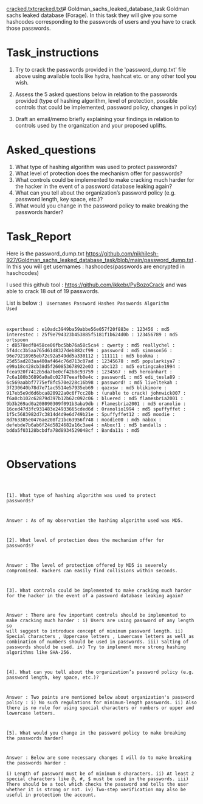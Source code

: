 [cracked.txt](https://github.com/nikhilesh-927/Goldman_sachs_leaked_database_task/files/12865778/cracked.txt)[cracked.txt](https://github.com/nikhilesh-927/Goldman_sachs_leaked_database_task/files/12865671/cracked.txt)# Goldman_sachs_leaked_database_task
Goldman sachs leaked database (Forage). In this task they will give you some hashcodes corresponding to the passwords of users and you have to crack those passwords.

# Task_instructions

1. Try to crack the passwords provided in the 'password_dump.txt' file above using available tools like hydra, hashcat etc. or any other tool you wish.
   
2. Assess the 5 asked questions below in relation to the passwords provided (type of hashing algorithm, level of protection, possible controls that could be implemented, password policy, changes in policy)
   
3. Draft an email/memo briefly explaining your findings in relation to controls used by the organization and your proposed uplifts. 

# Asked_questions

1. What type of hashing algorithm was used to protect passwords?
2. What level of protection does the mechanism offer for passwords?
3. What controls could be implemented to make cracking much harder for the hacker in the event of a password database leaking again?
4. What can you tell about the organization’s password policy (e.g. password length, key space, etc.)?
5. What would you change in the password policy to make breaking the passwords harder? 

# Task_Report
Here is the password_dump.txt https://github.com/nikhilesh-927/Goldman_sachs_leaked_database_task/blob/main/password_dump.txt .
In this you will get usernames : hashcodes(passwords are encrypted in haschcodes)

I used this github tool : https://github.com/ikkebr/PyBozoCrack and was able to crack 18 out of 19 passwords.

List is below :)
<code>
Usernames        Password Hashes                    Passwords        Algorithm Used

experthead     : e10adc3949ba59abbe56e057f20f883e : 123456         : md5
interestec     : 25f9e794323b453885f5181f1b624d0b : 123456789      : md5
ortspoon       : d8578edf8458ce06fbc5bb76a58c5ca4 : qwerty         : md5
reallychel     : 5f4dcc3b5aa765d61d8327deb882cf99 : password       : md5
simmson56      : 96e79218965eb72c92a549dd5a330112 : 111111         : md5
bookma         : 25d55ad283aa400af464c76d713c07ad : 12345678       : md5
popularkiya7   : e99a18c428cb38d5f260853678922e03 : abc123         : md5
eatingcake1994 : fcea920f7412b5da7be0cf42b8c93759 : 1234567        : md5
heroanhart     : 7c6a180b36896a0a8c02787eeafb0e4c : password1      : md5
edi_tesla89    : 6c569aabbf7775ef8fc570e228c16b98 : password!      : md5
liveltekah     : 3f230640b78d7e71ac5514e57935eb69 : qazxsw         : md5
blikimore      : 917eb5e9d6d6bca820922a0c6f7cc28b : (unable to crack)
johnwick007    : f6a0cb102c62879d397b12b62c092c06 : bluered        : md5
flamesbria2001 : 9b3b269ad0a208090309f091b3aba9db : Flamesbria2001 : md5
oranolio       : 16ced47d3fc931483e24933665cded6d : Oranolio1994   : md5
spuffyffet     : 1f5c5683982d7c3814d4d9e6d749b21e : Spuffyffet12   : md5
moodie         : 8d763385e0476ae208f21bc63956f748 : moodie00       : md5
nabox          : defebde7b6ab6f24d5824682a16c3ae4 : nAbox!1        : md5
bandalls       : bdda5f03128bcbdfa78d8934529048cf : Banda11s       : md5

</code>

# Observations

<code>
   
   [1]. What type of hashing algorithm was used to protect passwords?

   Answer : As of my observation the hashing algorithm used was MD5.



   [2]. What level of protection does the mechanism offer for passwords?

   Answer : The level of protection offered by MD5 is severely compromised. Hackers can easily find collisions within seconds.



   [3]. What controls could be implemented to make cracking much harder for the hacker in the event of a password database leaking again?

   Answer : There are few important controls should be implemented to make cracking much harder :
             i)   Users are using password of any length so will suggest to introduce concept of minimum password length.
             ii)  Special characters , Uppercase letters , Lowercase letters as well as combination of numbers should be used in passwords.
             iii) Salting of passwords should be used.
             iv)  Try to implement more strong hashing algorithms like SHA-256.



   [4]. What can you tell about the organization’s password policy (e.g. password length, key space, etc.)?

   Answer : Two points are mentioned below about organization's password policy : 
            i)   No such regulations for minimum-length passwords.
            ii)  Also there is no rule for using special characters or numbers or upper and lowercase letters.



   [5]. What would you change in the password policy to make breaking the passwords harder?

   Answer :  Below are some necessary changes I will do to make breaking the passwords harder :  
             i)   Length of password must be of minimum 8 characters.
             ii)  At least 2 special characters like @, #, $  must be used in the passwords.
             iii) There should be a tool which checks the password and tells the user whether it is strong or not.
             iv)  Two-step verification may also be useful in protection the account.

</code>
